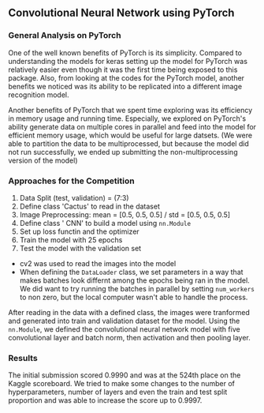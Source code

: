 ## Convolutional Neural Network using PyTorch

### General Analysis on PyTorch
One of the well known benefits of PyTorch is its simplicity. Compared to understanding the models for keras setting up the model for PyTorch was relatively easier even though it was the first time being exposed to this package. Also, from looking at the codes for the PyTorch model, another benefits we noticed was its ability to be replicated into a different image recognition model. 

Another benefits of PyTorch that we spent time exploring was its efficiency in memory usage and running time. Especially, we explored on PyTorch's ability generate data on multiple cores in parallel and feed into the model for efficient memory usage, which would be useful for large datsets. (We were able to partition the data to be multiprocessed, but because the model did not run successfully, we ended up submitting the non-multiprocessing version of the model)

### Approaches for the Competition

1. Data Split (test, validation) = (7:3)
2. Define class 'Cactus' to read in the dataset
3. Image Preprocessing: mean = [0.5, 0.5, 0.5] / std = [0.5, 0.5, 0.5]
4. Define class ' CNN' to build a model using `nn.Module`
5. Set up loss functin and the optimizer
6. Train the model with 25 epochs
7. Test the model with the validation set

- cv2 was used to read the images into the model
- When defining the `DataLoader` class, we set parameters in a way that makes batches look differnt among the epochs being ran in the model. We did want to try running the batches in parallel by setting `num_workers` to non zero, but the local computer wasn't able to handle the process.

After reading in the data with a defined class, the images were tranformed and generated into train and validation dataset for the model. Using the `nn.Module`, we defined the convolutional neural network model with five convolutional layer and batch norm, then activation and then pooling layer.


### Results

The initial submission scored 0.9990 and was at the 524th place on the Kaggle scoreboard.
We tried to make some changes to the number of hyperparameters, number of layers and even the train and test split proportion and was able to increase the score up to 0.9997. 

